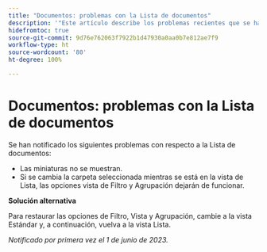 ```yaml
---
title: "Documentos: problemas con la Lista de documentos"
description: '"Este artículo describe los problemas recientes que se han notificado con respecto a la Lista de documentos".'
hidefromtoc: true
source-git-commit: 9d76e762063f7922b1d47930a0aa0b7e812ae7f9
workflow-type: ht
source-wordcount: '80'
ht-degree: 100%

---
```



# Documentos: problemas con la Lista de documentos

<!--This article is on the WF and WFP TOCs-->

Se han notificado los siguientes problemas con respecto a la Lista de documentos:

* Las miniaturas no se muestran.
* Si se cambia la carpeta seleccionada mientras se está en la vista de Lista, las opciones vista de Filtro y Agrupación dejarán de funcionar.

**Solución alternativa**

Para restaurar las opciones de Filtro, Vista y Agrupación, cambie a la vista Estándar y, a continuación, vuelva a la vista Lista.

_Notificado por primera vez el 1 de junio de 2023._

